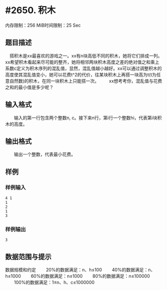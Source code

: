 # #2650. 积木

内存限制：256 MiB时间限制：25 Sec

## 题目描述

　搭积木是xx最喜欢的游戏之一。xx有n块高低不同的积木，她将它们排成一列。xx希望积木看起来尽可能的整齐，她将相邻两块积木高度之差的绝对值之和乘上系数c定义为积木序列的混乱值，显然，混乱值越小越好。xx可以通过调整积木的高度使其混乱值变小，她可以花费t^2的代价，往某块积木上再搭一块高为t(t为任意自然数)的积木，在同一块积木上只能搭一次。
　　xx想考考你，混乱值与花费之和的最小值是多少呢？

## 输入格式

　　输入的第一行包含两个整数n, c。接下来n行，第i行一个整数hi，代表第i块积木的高度。

## 输出格式

　　输出一个整数，代表最小花费。

## 样例

### 样例输入

    
    4 1
    1
    2
    1
    3
    
    
    

### 样例输出

    
    3
    
    
    

## 数据范围与提示

数据规模和约定
　　20%的数据满足：n、h&le;100
　　40%的数据满足：n、h&le;1000
　　60%的数据满足：n&le;1000
　　80%的数据满足：n&le;100000
　　100%的数据满足：1&le;n、h、c&le;1000000
